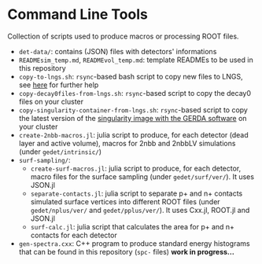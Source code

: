 # Command Line Tools
Collection of scripts used to produce macros or processing ROOT files.

* `det-data/`: contains (JSON) files with detectors' informations
* `READMEsim_temp.md`, `READMEvol_temp.md`: template READMEs to be used in this repository
* `copy-to-lngs.sh`: `rsync`-based bash script to copy new files to LNGS, see [here](https://github.com/mppmu/gerda-snippets/wiki/gerda-mage-sim:-official-MaGe-simulations#copying-back-your-files-to-lngs) for further help
* `copy-decay0files-from-lngs.sh`: `rsync`-based script to copy the decay0 files on your cluster
* `copy-singularity-container-from-lngs.sh`: `rsync`-based script to copy the latest version of the [singularity image with the GERDA software](https://github.com/gipert/gerdasw-containers) on your cluster
* `create-2nbb-macros.jl`: julia script to produce, for each detector (dead layer and active volume), macros for 2nbb and 2nbbLV simulations (under `gedet/intrinsic/`)
* `surf-sampling/`:
    * `create-surf-macros.jl`: julia script to produce, for each detector, macro files for the surface sampling (under `gedet/surf/ver/`). It uses JSON.jl
    * `separate-contacts.jl`: julia script to separate p+ and n+ contacts simulated surface vertices into different ROOT files (under `gedet/nplus/ver/` and `gedet/pplus/ver/`). It uses Cxx.jl, ROOT.jl and JSON.jl
    * `surf-calc.jl`: julia script that calculates the area for p+ and n+ contacts for each detector
* `gen-spectra.cxx`: C++ program to produce standard energy histograms that can be found in this repository (`spc-` files) **work in progress...**
